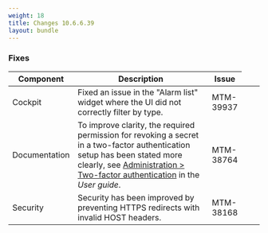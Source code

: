 ```yaml
---
weight: 18
title: Changes 10.6.6.39
layout: bundle
---
```


### Fixes

<div><table ><colgroup>
<col style="width: 15%;"><col style="width: 65%;"><col style="width: 10%;"><col style="width: 10%;"></colgroup>
<thead><tr>
<th>
Component</th>
<th>
Description</th>
<th>
Issue</th>
</tr>
</thead><tbody>

<tr>
<td>
Cockpit</td>
<td > Fixed an issue in the "Alarm list" widget where the UI did not correctly filter by type.</td>
<td>
MTM-39937</td>
</tr>

<tr>
<td>
Documentation</td>
<td > To improve clarity, the required permission for revoking a secret in a two-factor authentication setup has been stated more clearly, see <a href="https://cumulocity.com/guides/10.6.6/users-guide/admininstration/#tfa" class="no-ajaxy">Administration > Two-factor authentication</a> in the <em>User guide</em>.</td>
<td>
MTM-38764</td>
</tr>

<tr>
<td>
Security</td>
<td > Security has been improved by preventing HTTPS redirects with invalid HOST headers.</td>
<td>
MTM-38168</td>
</tr>

</tbody></table></div>
